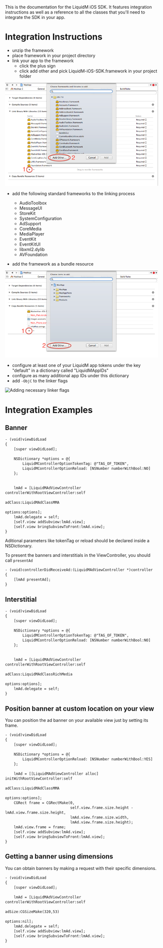 This is the documentation for the LiquidM iOS SDK. It features integration
instructions as well as a reference to all the classes that you'll need to
integrate the SDK in your app.


Integration Instructions
========================

- unzip the framework
- place framework in your project directory
- link your app to the framework
    - click the plus sign
    - click add other and pick LiquidM-iOS-SDK.framework in your project folder

![Linking against the framework](docs/images/tutorial/1-link-framework.png)

- add the following standard frameworks to the linking process
	- AudioToolbox
	- MessageUI
	- StoreKit
	- SystemConfiguration
	- AdSupport
	- CoreMedia
	- MediaPlayer
	- EventKit
	- EventKitUI
	- libxml2.dylib
	- AVFoundation

- add the framework as a bundle resource

![Adding the framework as a bundle resource](docs/images/tutorial/3-bundle-resources.png)

- configure at least one of your LiquidM app tokens under the key "default" in a dictionary called "LiquidMAppIDs"
- configure as many additional app IDs under this dictionary
- add `-ObjC` to the linker flags

![Adding necessary linker flags](../images/tutorial/2-add-linker-flags.png)


Integration Examples
===================

Banner
------

	- (void)viewDidLoad
	{
		[super viewDidLoad];

		NSDictionary *options = @{
        	LiquidMControllerOptionTokenTag: @"TAG_OF_TOKEN",
        	LiquidMControllerOptionReload: [NSNumber numberWithBool:NO]
    	};


		lmAd = [LiquidMAdViewController controllerWithRootViewController:self
                                                             adClass:LiquidMAdClassMMA
                                                            options:options];
        lmAd.delegate = self;                                                    
		[self.view addSubview:lmAd.view];
		[self.view bringSubviewToFront:lmAd.view];
	}

Aditional parameters like tokenTag or reload should be declared inside a NSDictionary.

To present the banners and interstitials in the ViewController, you should call `presentAd`

	- (void)controllerDidReceiveAd:(LiquidMAdViewController *)controller
	{
    	[lmAd presentAd];
	}

Interstitial
------------

	- (void)viewDidLoad
	{
		[super viewDidLoad];

		NSDictionary *options = @{
        	LiquidMControllerOptionTokenTag: @"TAG_OF_TOKEN",
        	LiquidMControllerOptionReload: [NSNumber numberWithBool:NO]
    	};


		lmAd = [LiquidMAdViewController controllerWithRootViewController:self
                                                             adClass:LiquidMAdClassRichMedia
                                                            options:options];
        lmAd.delegate = self;                                                 
	}


Position banner at custom location on your view
-----------------------------------------------

You can position the ad banner on your available view just by setting its frame.

	- (void)viewDidLoad
	{
		[super viewDidLoad];

		NSDictionary *options = @{
        	LiquidMControllerOptionReload: [NSNumber numberWithBool:YES]
    	};

		lmAd = [[LiquidMAdViewController alloc] initWithRootViewController:self
																	   adClass:LiquidMAdClassMMA
																	   options:options];
		CGRect frame = CGRectMake(0,
								  self.view.frame.size.height - lmAd.view.frame.size.height,
								  lmAd.view.frame.size.width,
								  lmAd.view.frame.size.height);
		lmAd.view.frame = frame;
		[self.view addSubview:lmAd.view];
		[self.view bringSubviewToFront:lmAd.view];
	}


Getting a banner using dimensions
---------------------------------

You can obtain banners by making a request with their specific dimensions.

	- (void)viewDidLoad
	{
		[super viewDidLoad];

		lmAd = [LiquidMAdViewController controllerWithRootViewController:self
                                                                  adSize:CGSizeMake(320,53)
                                                                 options:nil];
        lmAd.delegate = self;
		[self.view addSubview:lmAd.view];
		[self.view bringSubviewToFront:lmAd.view];
	}

